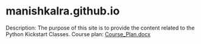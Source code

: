 # manishkalra.github.io

Description: The purpose of this site is to provide the content related to the Python Kickstart Classes. 
Course plan: [Course_Plan.docx](https://github.com/user-attachments/files/20380945/Course_Plan.docx)
